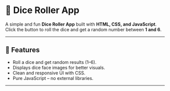 # 🎲 Dice Roller App

A simple and fun **Dice Roller App** built with **HTML, CSS, and JavaScript**.  
Click the button to roll the dice and get a random number between **1 and 6**.

---

## 🚀 Features
- Roll a dice and get random results (1–6).
- Displays dice face images for better visuals.
- Clean and responsive UI with CSS.
- Pure JavaScript – no external libraries.

---
